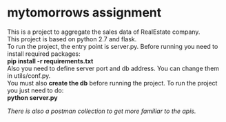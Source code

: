 # mytomorrows assignment
This is a project to aggregate the sales data of RealEstate company.  
This project is based on python 2.7 and flask.  
To run the project, the entry point is server.py. 
Before running you need to install required packages:  
**pip install -r requirements.txt**  
Also you need to define server port and db address. You can change them in utils/conf.py.  
You must also **create the db** before running the project.
To run the project you just need to do:  
**python server.py**

_There is also a postman collection to get more familiar to the apis._
